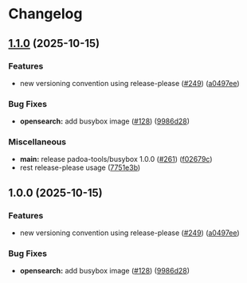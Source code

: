 # Changelog

## [1.1.0](https://github.com/padoa/container-images/compare/padoa-tools/busybox-v1.0.0...padoa-tools/busybox-v1.1.0) (2025-10-15)


### Features

* new versioning convention using release-please ([#249](https://github.com/padoa/container-images/issues/249)) ([a0497ee](https://github.com/padoa/container-images/commit/a0497ee2fadeefbc704157c4e7623456dc18754a))


### Bug Fixes

* **opensearch:** add busybox image ([#128](https://github.com/padoa/container-images/issues/128)) ([9986d28](https://github.com/padoa/container-images/commit/9986d2846eb4bce41199025124b19894d36275bd))


### Miscellaneous

* **main:** release padoa-tools/busybox 1.0.0 ([#261](https://github.com/padoa/container-images/issues/261)) ([f02679c](https://github.com/padoa/container-images/commit/f02679c01c839d2c0e1a5f01d45d18398e6beb5a))
* rest release-please usage ([7751e3b](https://github.com/padoa/container-images/commit/7751e3b47e5a0b0e18721780834739bebfd6f767))

## 1.0.0 (2025-10-15)

### Features
* new versioning convention using release-please ([#249](https://github.com/padoa/container-images/issues/249)) ([a0497ee](https://github.com/padoa/container-images/commit/a0497ee2fadeefbc704157c4e7623456dc18754a))
### Bug Fixes
* **opensearch:** add busybox image ([#128](https://github.com/padoa/container-images/issues/128)) ([9986d28](https://github.com/padoa/container-images/commit/9986d2846eb4bce41199025124b19894d36275bd))
